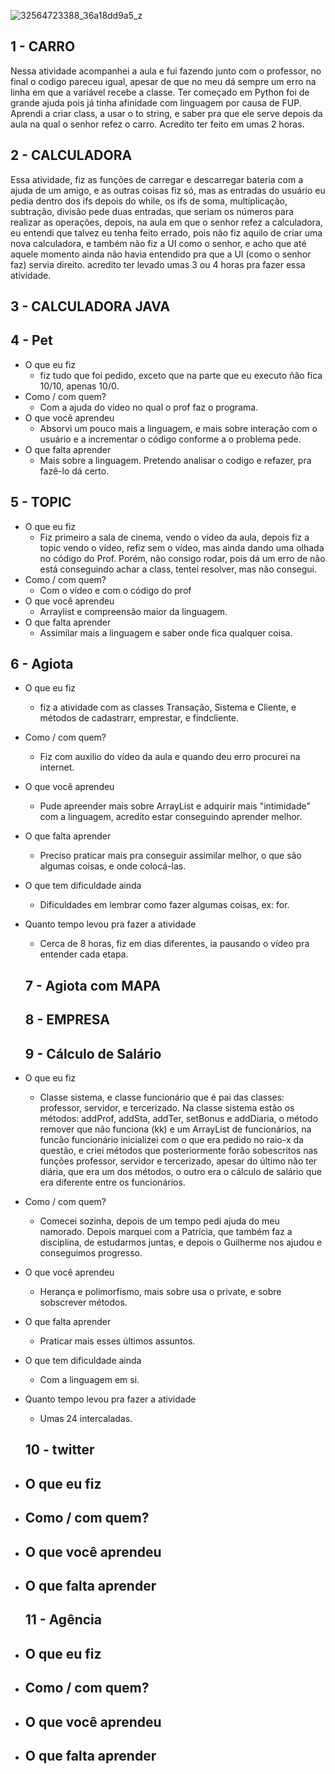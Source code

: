 
![32564723388_36a18dd9a5_z](https://user-images.githubusercontent.com/38083404/56462804-9eff6b80-639f-11e9-9cd9-192210c5dee4.jpg)


## 1 - CARRO

Nessa atividade acompanhei a aula e fui fazendo junto com o professor, no final o codigo pareceu igual, apesar de que no meu dá sempre um erro na linha em que a variável recebe a classe.
Ter começado em Python foi de grande ajuda pois já tinha afinidade com linguagem por causa de FUP.
Aprendi a criar class, a usar o to string, e saber pra que ele serve depois da aula na qual o senhor refez o carro.
Acredito ter feito em umas 2 horas. 

## 2 - CALCULADORA

Essa atividade, fiz as funções de carregar e descarregar bateria com a ajuda de um amigo, e as outras coisas fiz só, mas as entradas do usuário eu pedia dentro dos ifs depois do while, os ifs de soma, multiplicação, subtração, divisão pede duas entradas, que seriam os números para realizar as operações, depois, na aula em que o senhor refez a calculadora, eu entendi que talvez eu tenha feito errado, pois não fiz aquilo de criar uma nova calculadora, e também não fiz a UI como o senhor, e acho que até aquele momento ainda não havia entendido pra que a UI (como o senhor faz) servia direito. acredito ter levado umas 3 ou 4 horas pra fazer essa atividade.

## 3 - CALCULADORA JAVA

## 4 - Pet
- O que eu fiz
    - fiz tudo que foi pedido, exceto que na parte que eu executo ñão fica 10/10, apenas 10/0.
- Como / com quem?
    - Com a ajuda do vídeo no qual o prof faz o programa.
- O que você aprendeu
    - Absorvi um pouco mais a linguagem, e mais sobre interação com o usuário e a incrementar o código conforme a o problema pede.
- O que falta aprender
    - Mais sobre a linguagem. Pretendo analisar o codigo e refazer, pra fazê-lo dá certo.

## 5 - TOPIC
- O que eu fiz
    - Fiz primeiro a sala de cinema, vendo o vídeo da aula, depois fiz a topic vendo o vídeo, refiz sem o vídeo, mas ainda dando uma olhada no código do Prof. Porém, não consigo rodar, pois dá um erro de não está conseguindo achar a class, tentei resolver, mas não consegui.
- Como / com quem?
    - Com o vídeo e com o código do prof
- O que você aprendeu
    - Arraylist e compreensão maior da linguagem.
- O que falta aprender
    - Assimilar mais a linguagem e saber onde fica qualquer coisa.

## 6 - Agiota
- O que eu fiz
    - fiz a atividade com as classes Transação, Sistema e Cliente, e métodos de cadastrarr, emprestar, e findcliente.
- Como / com quem?
    - Fiz com auxilio do vídeo da aula e quando deu erro procurei na internet.
- O que você aprendeu
    - Pude apreender mais sobre ArrayList e adquirir mais "intimidade" com a linguagem, acredito estar conseguindo aprender melhor. 
- O que falta aprender
    - Preciso praticar mais pra conseguir assimilar melhor, o que são algumas coisas, e onde colocá-las.
- O que tem dificuldade ainda
    - Dificuldades em lembrar como fazer algumas coisas, ex: for.
- Quanto tempo levou pra fazer a atividade
    - Cerca de 8 horas, fiz em dias diferentes, ia pausando o vídeo pra entender cada etapa.
    
    ## 7 - Agiota com MAPA

 
    ## 8 - EMPRESA


    ## 9 - Cálculo de Salário
- O que eu fiz
    - Classe sistema, e classe funcionário que é pai das classes: professor, servidor, e tercerizado. Na classe sistema estão os métodos: addProf, addSta, addTer, setBonus e addDiaria, o método remover que não funciona (kk) e um ArrayList de funcionários, na funcão funcionário inicializei com o que era pedido no raio-x da questão, e criei métodos que posteriormente forão sobescritos nas funções professor, servidor e tercerizado, apesar do último não ter diária, que era um dos métodos, o outro era o cálculo de salário que era diferente entre os funcionários.
- Como / com quem?
    - Comecei sozinha, depois de um tempo pedi ajuda do meu namorado. Depois marquei com a Patrícia, que também faz a disciplina, de estudarmos juntas, e depois o Guilherme nos ajudou e conseguimos progresso.
- O que você aprendeu
    - Herança e polimorfismo, mais sobre usa o private, e sobre sobscrever métodos.
- O que falta aprender
    - Praticar mais esses últimos assuntos.
- O que tem dificuldade ainda
    - Com a linguagem em si.
- Quanto tempo levou pra fazer a atividade
    - Umas 24 intercaladas.
    


    ## 10 - twitter
- O que eu fiz
    - 
- Como / com quem?
    -
- O que você aprendeu
    - 
- O que falta aprender
    -

    ## 11 - Agência
- O que eu fiz
    - 
- Como / com quem?
    -
- O que você aprendeu
    - 
- O que falta aprender
    -
